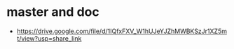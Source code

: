 # master and doc
- https://drive.google.com/file/d/1IQfxFXV_W1hUJeYJZhMWBKSzJr1XZ5mt/view?usp=share_link